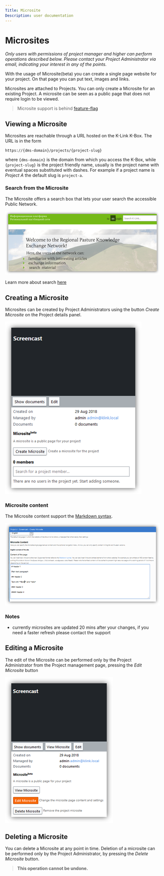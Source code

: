```yaml
---
Title: Microsite
Description: user documentation
---
```

# Microsites

_Only users with permissions of project manager and higher can perform operations described below. Please contact your Project Administrator via email, indicating your interest in any of the points._

With the usage of Microsite(beta) you can create a single page website for your project. On that page you can put text, images and links.

Microsites are attached to Projects. You can only create a Microsite for an existing Project. A microsite can be seen as a public page that does not require login to be viewed.

> Microsite support is behind [feature-flag](../developer/flags.md)

## Viewing a Microsite

Microsites are reachable through a URL hosted on the K-Link K-Box. The URL is in the form

```
https://{dms-domain}/projects/{project-slug}
```

where `{dms-domain}` is the domain from which you access the K-Box, while `{project-slug}` is the project friendly name, 
usually is the project name with eventual spaces substituted with dashes. 
For example if a project name is _Project A_ the default slug is `project-a`. 

### Search from the Microsite

The Microsite offers a search box that lets your user search the accessible Public Network.

![search-microsite](./images/search-microsite.png)

Learn more about search [here](./search.md)

## Creating a Microsite

Microsites can be created by Project Administrators using the button _Create Microsite_ on the Project details panel.

![microsite create button](./images/microsite-create-1.JPG)

### Microsite content

The Microsite content support the [Markdown syntax](https://daringfireball.net/projects/markdown/basics). 

![microsite content](./images/microsite-content-english.png)

### Notes

- currently microsites are updated 20 mins after your changes, if you need a faster refresh please contact the support

## Editing a Microsite

The edit of the Microsite can be performed only by the Project Administrator from the Project management page, pressing the _Edit Microsite_ button

![microsite edit](./images/microsite-edit-button.png)

## Deleting a Microsite

You can delete a Microsite at any point in time. Deletion of a microsite can be performed only by the Project Administrator, by pressing the _Delete Microsite_ button.

> **This operation cannot be undone.**
